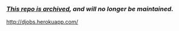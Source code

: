 ### *[This repo is archived](https://github.com/jacobian-archive/about/blob/master/README.md), and will no longer be maintained.*

http://djobs.herokuapp.com/
